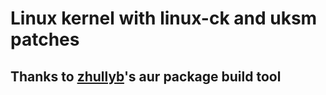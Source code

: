 # Linux kernel with linux-ck and uksm patches
## Thanks to [zhullyb](https://github.com/zhullyb)'s aur package build tool 
